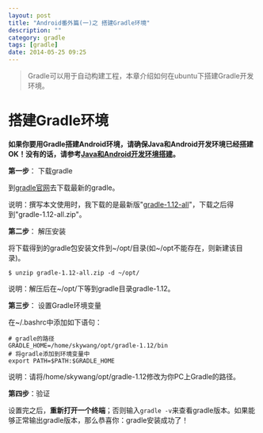 ```yaml
---
layout: post
title: "Android番外篇(一)之 搭建Gradle环境"
description: ""
category: gradle
tags: [gradle]
date: 2014-05-25 09:25
---
```


> Gradle可以用于自动构建工程，本章介绍如何在ubuntu下搭建Gradle开发环境。


<a name="anchor3"></a>
# 搭建Gradle环境

**如果你要用Gradle搭建Android环境，请确保Java和Android开发环境已经搭建OK！没有的话，请参考[Java和Android开发环境搭建][link_setup_android_java]。**

**第一步**： 下载gradle

到[gradle官网](http://www.gradle.org/downloads)去下载最新的gradle。  

说明：撰写本文使用时，我下载的是最新版"[gradle-1.12-all](https://services.gradle.org/distributions/gradle-1.12-all.zip)"，下载之后得到"gradle-1.12-all.zip"。



**第二步**： 解压安装

将下载得到的gradle包安装文件到~/opt/目录(如~/opt不能存在，则新建该目录)。

    $ unzip gradle-1.12-all.zip -d ~/opt/

说明：解压后在~/opt/下等到gradle目录gradle-1.12。



**第三步**： 设置Gradle环境变量

在~/.bashrc中添加如下语句：

    # gradle的路径
    GRADLE_HOME=/home/skywang/opt/gradle-1.12/bin
    # 将gradle添加到环境变量中
    export PATH=$PATH:$GRADLE_HOME

说明：请将/home/skywang/opt/gradle-1.12修改为你PC上Gradle的路径。



**第四步**：验证

设置完之后，**重新打开一个终端**；否则输入`gradle -v`来查看gradle版本。如果能够正常输出gradle版本，那么恭喜你：gradle安装成功了！




[link_setup_android_java]: /2014/05/26/BuildYourFirstApp/
